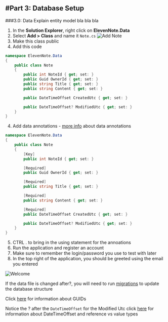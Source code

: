 #Part 3: Database Setup
---
###3.0: Data
Explain entity model bla bla bla
1. In the **Solution Explorer**, right click on **ElevenNote.Data**
2. Select **Add > Class** and name it `Note.cs`
![Add Note](/assets/3.0-A.png)
2. Make this class public
3. Add this code
```cs
namespace ElevenNote.Data
{
    public class Note
    {
        public int NoteId { get; set: }
        public Guid OwnerId { get; set: }
        public string Title { get; set: }
        public string Content { get; set: }

        public DateTimeOffset CreatedUtc { get; set: }

        public DateTimeOffset? ModifiedUtc { get; set: }
    }
}
```
4. Add data annotations - [more info](3.0a-Annotations.md) about data annotations
```cs
namespace ElevenNote.Data
{
    public class Note
    {
        [Key]
        public int NoteId { get; set: }

        [Required]
        public Guid OwnerId { get; set: }

        [Required]
        public string Title { get; set: }

        [Required]
        public string Content { get; set: }

        [Required]
        public DateTimeOffset CreatedUtc { get; set: }

        public DateTimeOffset? ModifiedUtc { get; set: }
    }
}
```
5. CTRL . to bring in the using statement for the annoations
6. Run the application and register an account
7. Make sure to remember the login/password you use to test with later
8. In the top right of the application, you should be greeted using the email you entered

![Welcome](/assets/3.0-B.png)

If the data file is changed after?, you will need to run [migrations](3.0b-Migrations.md) to update the database structure

Click [here](3.0a-GUIDInfo.md) for information about GUIDs

Notice the ? after the `DateTimeOffset` for the Modified Utc click [here](3.0b-Types.md) for information about DateTimeOffset and reference vs value types